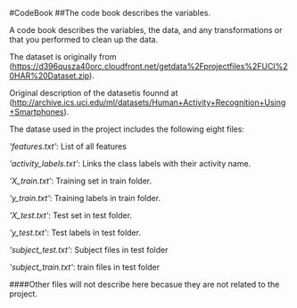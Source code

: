 #CodeBook
##The code book describes the variables.


A code book describes the variables, the data, and any transformations or that you performed to clean up the data.

The dataset is originally from (https://d396qusza40orc.cloudfront.net/getdata%2Fprojectfiles%2FUCI%20HAR%20Dataset.zip).

Original description of the datasetis founnd at (http://archive.ics.uci.edu/ml/datasets/Human+Activity+Recognition+Using+Smartphones).

The datase used in the project includes the following eight files:


*'features.txt'*: List of all features

*'activity_labels.txt'*: Links the class labels with their activity name.

*'X_train.txt'*: Training set in train folder.

*'y_train.txt'*: Training labels in train folder.

*'X_test.txt'*: Test set in test folder.

*'y_test.txt'*: Test labels in test folder.

*'subject_test.txt'*: Subject files in test folder

*'subject_train.txt'*: train files in test folder


####Other files will not describe here becasue they are not related to the project.

